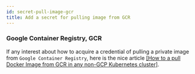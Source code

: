 ```yaml
---
id: secret-pull-image-gcr
title: Add a secret for pulling image from GCR
---
```


### Google Container Registry, GCR

If any interest about how to acquire a credential of pulling a private image from `Google Container Registry`, here is the nice article [[How to a pull Docker Image from GCR in any non-GCP Kubernetes cluster]](https://medium.com/hackernoon/today-i-learned-pull-docker-image-from-gcr-google-container-registry-in-any-non-gcp-kubernetes-5f8298f28969).